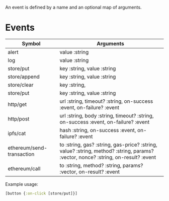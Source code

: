 An event is defined by a name and an optional map of arguments.

# Events

| Symbol             | Arguments                  |
| -------------      | -------------              |
| alert              | value :string              |
| log                | value :string              |
| store/put          | key :string, value :string |
| store/append       | key :string, value :string |
| store/clear        | key :string,               |
| store/put          | key :string, value :string |
| http/get           | url :string, timeout? :string, on-success :event, on-failure? :event |
| http/post          | url :string, body :string, timeout? :string, on-success :event, on-failure? :event |
| ipfs/cat          | hash :string, on-success :event, on-failure? :event |
| ethereum/send-transaction          | to :string, gas? :string, gas-price? :string, value? :string, method? :string, params? :vector, nonce? :string, on-result? :event |
| ethereum/call          | to :string, method? :string, params? :vector, on-result? :event |

Example usage:

```clojure
[button {:on-click [store/put]}]
```